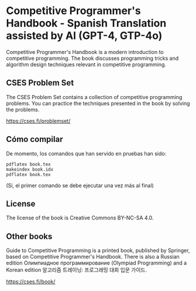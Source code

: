 # Competitive Programmer's Handbook - Spanish Translation assisted by AI (GPT-4, GTP-4o)

Competitive Programmer's Handbook is a modern introduction to competitive programming.
The book discusses programming tricks and algorithm design techniques relevant in competitive programming.

## CSES Problem Set

The CSES Problem Set contains a collection of competitive programming problems.
You can practice the techniques presented in the book by solving the problems.

https://cses.fi/problemset/

## Cómo compilar
De momento, los comandos que han servido en pruebas han sido:
```
pdflatex book.tex
makeindex book.idx
pdflatex book.tex
```
(Sí, el primer comando se debe ejecutar una vez más al final)

## License

The license of the book is Creative Commons BY-NC-SA 4.0.

## Other books

Guide to Competitive Programming is a printed book, published by Springer, based on Competitive Programmer's Handbook.
There is also a Russian edition Олимпиадное программирование (Olympiad Programming) and a Korean edition 알고리즘 트레이닝: 프로그래밍 대회 입문 가이드.

https://cses.fi/book/
